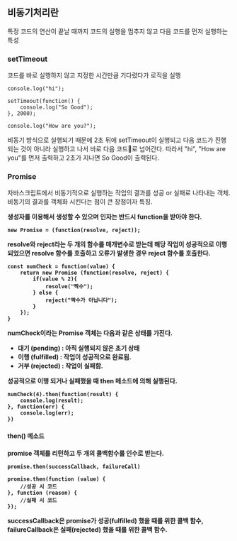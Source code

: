 ## 비동기처리란

특정 코드의 연산이 끝날 때까지 코드의 실행을 멈추지 않고 다음 코드를 먼저 실행하는 특성

### setTimeout

코드를 바로 실행하지 않고 지정한 시간만큼 기다렸다가 로직을 실행

```JS
console.log("hi");

setTimeout(function() {
    console.log("So Good");
}, 2000);

console.log("How are you?");
```

비동기 방식으로 실행되기 때문에 2초 뒤에 setTimeout이 실행되고 다음 코드가 진행되는 것이 아니라 실행하고 나서 바로 다음 코드로 넘어간다. 따라서 "hi", "How are you"를 먼저 출력하고 2초가 지나면 So Good이 출력된다.

### Promise

자바스크립트에서 비동기적으로 실행하는 작업의 결과를 성공 or 실패로 나타내는 객체. 비동기의 결과를 객체화 시킨다는 점이 큰 장점이자 특징.

<b>생성자<b>를 이용해서 생성할 수 있으며 인자는 반드시 function을 받아야 한다.

```JS
new Promise = (function(resolve, reject));
```

resolve와 reject라는 두 개의 함수를 매개변수로 받는데 해당 작업이 성공적으로 이행 되었으면 resolve 함수를 호출하고 오류가 발생한 경우 reject 함수를 호출한다.

```JS
const numCheck = function(value) {
    return new Promise (function(resolve, reject) {
        if(value % 2){
            resolve("짝수");
        } else {
            reject("짝수가 아닙니다");
        }
    });
}
```

numCheck이라는 Promise 객체는 다음과 같은 상태를 가진다.

- 대기 (pending) : 아직 실행되지 않은 초기 상태
- 이행 (fulfilled) : 작업이 성공적으로 완료됨.
- 거부 (rejected) : 작업이 실패함.

성공적으로 이행 되거나 실패했을 때 then 메소드에 의해 실행된다.

```JS
numCheck(4).then(function(result) {
    console.log(result);
}, function(err) {
    console.log(err);
})
```

#### then() 메소드

promise 객체를 리턴하고 두 개의 콜백함수를 인수로 받는다.

```JS
promise.then(successCallback, failureCall)

promise.then(function (value) {
    //성공 시 코드
}, function (reason) {
    //실패 시 코드
});
```

successCallback은 promise가 성공(fulfilled) 했을 때를 위한 콜백 함수, failureCallback은 실패(rejected) 했을 때를 위한 콜백 함수.
